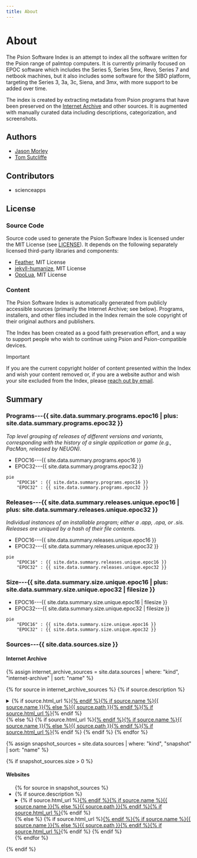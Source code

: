 ```yaml
---
title: About
---
```


# About

The Psion Software Index is an attempt to index all the software written for the Psion range of palmtop computers. It is currently primarily focused on EPOC software which includes the Series 5, Series 5mx, Revo, Series 7 and netbook machines, but it also includes some software for the SIBO platform, targeting the Series 3, 3a, 3c, Siena, and 3mx, with more support to be added over time.

The index is created by extracting metadata from Psion programs that have been preserved on the [Internet Archive](https://archive.org) and other sources. It is augmented with manually curated data including descriptions, categorization, and screenshots.

## Authors

- [Jason Morley](https://jbmorley.co.uk)
- [Tom Sutcliffe](https://github.com/tomsci)

## Contributors

- scienceapps

## License

### Source Code

Source code used to generate the Psion Software Index is licensed under the MIT License (see [LICENSE](https://github.com/inseven/psion-software-index/blob/main/LICENSE)). It depends on the following separately licensed third-party libraries and components:

- [Feather](https://feathericons.com), MIT License
- [jekyll-humanize](https://github.com/23maverick23/jekyll-humanize), MIT License
- [OpoLua](https://github.com/inseven/opolua), MIT License

### Content

The Psion Software Index is automatically generated from publicly accessible sources (primarily the Internet Archive; see below). Programs, installers, and other files included in the Index remain the sole copyright of their original authors and publishers.

The Index has been created as a good faith preservation effort, and a way to support people who wish to continue using Psion and Psion-compatible devices.

> [!IMPORTANT]
> If you are the current copyright holder of content presented within the Index and wish your content removed or, if you are a website author and wish your site excluded from the Index, please [reach out by email](mailto:support@jbmorley.co.uk).

## Summary

### Programs---{{ site.data.summary.programs.epoc16 | plus: site.data.summary.programs.epoc32 }}

_Top level grouping of releases of different versions and variants, corresponding with the history of a single application or game (e.g., PacMan, released by NEUON)._

- EPOC16---{{ site.data.summary.programs.epoc16 }}
- EPOC32---{{ site.data.summary.programs.epoc32 }}

```mermaid
pie
    "EPOC16" : {{ site.data.summary.programs.epoc16 }}
    "EPOC32" : {{ site.data.summary.programs.epoc32 }}
```

### Releases---{{ site.data.summary.releases.unique.epoc16 | plus: site.data.summary.releases.unique.epoc32 }}

_Individual instances of an installable program; either a .app, .opa, or .sis. Releases are uniqued by a hash of their file contents._

- EPOC16---{{ site.data.summary.releases.unique.epoc16 }}
- EPOC32---{{ site.data.summary.releases.unique.epoc32 }}

```mermaid
pie
    "EPOC16" : {{ site.data.summary.releases.unique.epoc16 }}
    "EPOC32" : {{ site.data.summary.releases.unique.epoc32 }}
```

### Size---{{ site.data.summary.size.unique.epoc16 | plus: site.data.summary.size.unique.epoc32 | filesize }}

- EPOC16---{{ site.data.summary.size.unique.epoc16 | filesize }}
- EPOC32---{{ site.data.summary.size.unique.epoc32 | filesize }}

```mermaid
pie
    "EPOC16" : {{ site.data.summary.size.unique.epoc16 }}
    "EPOC32" : {{ site.data.summary.size.unique.epoc32 }}
```

### Sources---{{ site.data.sources.size }}

#### Internet Archive

{% assign internet_archive_sources = site.data.sources | where: "kind", "internet-archive" | sort: "name" %}

{% for source in internet_archive_sources %}
{% if source.description %}
<details>
    <summary>{% if source.html_url %}<a href="{{ source.html_url }}">{% endif %}{% if source.name %}{{ source.name }}{% else %}{{ source.path }}{% endif %}{% if source.html_url %}</a>{% endif %}</summary>
    <div class="source-description">{{ source.description | strip_html }}</div>
</details>
{% else %}
{% if source.html_url %}<a href="{{ source.html_url }}">{% endif %}{% if source.name %}{{ source.name }}{% else %}{{ source.path }}{% endif %}{% if source.html_url %}</a>{% endif %}
{% endif %}
{% endfor %}

{% assign snapshot_sources = site.data.sources | where: "kind", "snapshot" | sort: "name" %}

{% if snapshot_sources.size > 0 %}

#### Websites

<ul>
{% for source in snapshot_sources %}
<li>
{% if source.description %}
<details>
    <summary>{% if source.html_url %}<a href="{{ source.html_url }}">{% endif %}{% if source.name %}{{ source.name }}{% else %}{{ source.path }}{% endif %}{% if source.html_url %}</a>{% endif %}</summary>
    <div class="source-description">{{ source.description | strip_html }}</div>
</details>
{% else %}
{% if source.html_url %}<a href="{{ source.html_url }}">{% endif %}{% if source.name %}{{ source.name }}{% else %}{{ source.path }}{% endif %}{% if source.html_url %}</a>{% endif %}
{% endif %}
</li>
{% endfor %}
</ul>

{% endif %}
